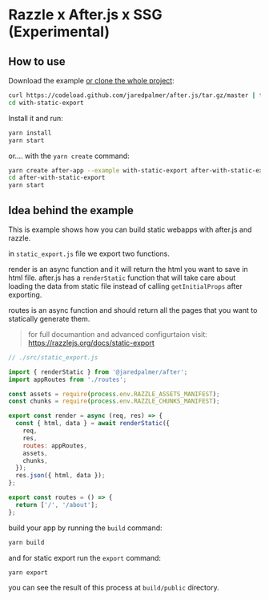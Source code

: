 # Razzle x After.js x SSG (Experimental)

## How to use

Download the example [or clone the whole project](https://github.com/jaredpalmer/after.js.git):

```bash
curl https://codeload.github.com/jaredpalmer/after.js/tar.gz/master | tar -xz --strip=2 after.js-master/examples/with-static-export
cd with-static-export
```

Install it and run:

```bash
yarn install
yarn start
```

or.... with the `yarn create` command:

```bash
yarn create after-app --example with-static-export after-with-static-export
cd after-with-static-export
yarn start
```

## Idea behind the example

This is example shows how you can build static webapps with after.js and razzle.

in `static_export.js` file we export two functions.

render is an async function and it will return the html you want to save in html file. after.js has a `renderStatic` function that will take care about loading the data from static file instead of calling `getInitialProps` after exporting.

routes is an async function and should return all the pages that you want to statically generate them.

> for full documantion and advanced configurtaion visit: https://razzlejs.org/docs/static-export

```js
// ./src/static_export.js

import { renderStatic } from '@jaredpalmer/after';
import appRoutes from './routes';

const assets = require(process.env.RAZZLE_ASSETS_MANIFEST);
const chunks = require(process.env.RAZZLE_CHUNKS_MANIFEST);

export const render = async (req, res) => {
  const { html, data } = await renderStatic({
    req,
    res,
    routes: appRoutes,
    assets,
    chunks,
  });
  res.json({ html, data });
};

export const routes = () => {
  return ['/', '/about'];
};
```

build your app by running the `build` command:

```bash
yarn build
```

and for static export run the `export` command:

```bash
yarn export
```

you can see the result of this process at `build/public` directory.
